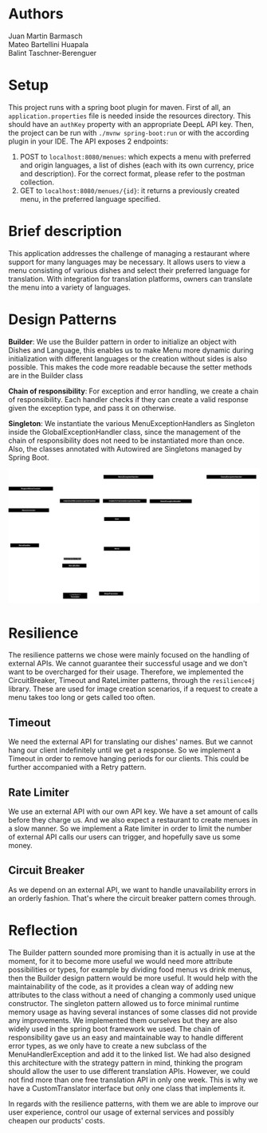 # Authors
Juan Martin Barmasch <br>
Mateo Bartellini Huapala  <br>
Balint Taschner-Berenguer  <br>

# Setup
This project runs with a spring boot plugin for maven. First of all, an `application.properties` file is needed inside the resources directory. This should have an `authKey` property with an appropriate DeepL API key. Then, the project can be run with `./mvnw spring-boot:run` or with the according plugin in your IDE.
The API exposes 2 endpoints:
1. POST to `localhost:8080/menues`: which expects a menu with preferred and origin languages, a list of dishes (each with its own currency, price and description). For the correct format, please refer to the postman collection.
2. GET to `localhost:8080/menues/{id}`: it returns a previously created menu, in the preferred language specified.

# Brief description
This application addresses the challenge of managing a restaurant where support for many languages may be necessary. It allows users to view a menu consisting of various dishes and select their preferred language for translation. With integration for translation platforms, owners can translate the menu into a variety of languages.

# Design Patterns
**Builder**: We use the Builder pattern in order to initialize an object with Dishes and Language, this enables us to make Menu more dynamic during initialization with different languages or the creation without sides is also possible. This makes the code more readable because the setter methods are in the Builder class

**Chain of responsibility**: For exception and error handling, we create a chain of responsibility. Each handler checks if they can create a valid response given the exception type, and pass it on otherwise.

**Singleton**: We instantiate the various MenuExceptionHandlers as Singleton inside the GlobalExceptionHandler class, since the management of the chain of responsibility does not need to be instantiated more than once. Also, the classes annotated with Autowired are Singletons managed by Spring Boot.

![Software Architecture](./MenuHandlerArchitecture.png)


# Resilience
The resilience patterns we chose were mainly focused on the handling of external APIs. We cannot guarantee their successful usage and we don't want to be overcharged for their usage. Therefore, we implemented the CircuitBreaker, Timeout and RateLimiter patterns, through the `resilience4j` library.
These are used for image creation scenarios, if a request to create a menu takes too long or gets called too often.

## Timeout
We need the external API for translating our dishes' names. But we cannot hang our client indefinitely until we get a response. So we implement a Timeout in order to remove hanging periods for our clients. This could be further accompanied with a Retry pattern.

## Rate Limiter
We use an external API with our own API key. We have a set amount of calls before they charge us. And we also expect a restaurant to create menues in a slow manner. So we implement a Rate limiter in order to limit the number of external API calls our users can trigger, and hopefully save us some money.

## Circuit Breaker
As we depend on an external API, we want to handle unavailability errors in an orderly fashion. That's where the circuit breaker pattern comes through.

# Reflection
The Builder pattern sounded more promising than it is actually in use at the moment, for it to become more useful we would need more attribute possibilities or types, for example by dividing food menus vs drink menus, then the Builder design pattern would be more useful. It would help with the maintainability of the code, as it provides a clean way of adding new attributes to the class without a need of changing a commonly used unique constructor.
The singleton pattern allowed us to force minimal runtime memory usage as having several instances of some classes did not provide any improvements. We implemented them ourselves but they are also widely used in the spring boot framework we used.
The chain of responsibility gave us an easy and maintainable way to handle different error types, as we only have to create a new subclass of the MenuHandlerException and add it to the linked list.
We had also designed this architecture with the strategy pattern in mind, thinking the program should allow the user to use different translation APIs. However, we could not find more than one free translation API in only one week. This is why we have a CustomTranslator interface but only one class that implements it.

In regards with the resilience patterns, with them we are able to improve our user experience, control our usage of external services and possibly cheapen our products' costs.